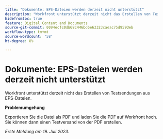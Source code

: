 ```yaml
---
title: "Dokumente: EPS-Dateien werden derzeit nicht unterstützt"
description: "Workfront unterstützt derzeit nicht das Erstellen von Testsendungen aus EPS-Dateien."
hidefromtoc: true
feature: Digital Content and Documents
source-git-commit: 0094ecfc0db68c446bd6e63323caeac75d9593eb
workflow-type: tm+mt
source-wordcount: '58'
ht-degree: 8%

---
```



# Dokumente: EPS-Dateien werden derzeit nicht unterstützt

<!--WF, WFP-->

Workfront unterstützt derzeit nicht das Erstellen von Testsendungen aus EPS-Dateien.

**Problemumgehung**

Exportieren Sie die Datei als PDF und laden Sie die PDF auf Workfront hoch. Sie können dann einen Testversand von der PDF erstellen.

_Erste Meldung am 19. Juli 2023._
